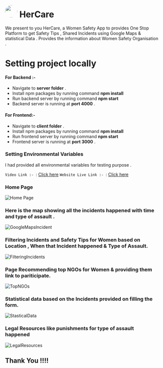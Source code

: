 # <img src="https://i.imgur.com/1HDbyEt.jpg" width="40px" style="border-radius:100%"> HerCare 
We present to you HerCare, a Women Safety App to provides One Stop Platform to get Safety Tips , Shared Incidents using Google Maps & statistical Data . Provides the information about Women Safety Organisation .

# Setting project locally
#### For Backend :- 
 -  Navigate to **server folder** .
 -  Install npm packages by running command **npm install**
 -  Run backend server by running command **npm start**
 -  Backend server is running at **port 4000** . 
 
#### For Frontend:- 
    
 -  Navigate to **client folder** .
 -  Install npm packages by running command **npm install**
 -  Run frontend server by running command **npm start**
 -  Frontend server is running at **port 3000** . 


### Setting Environmental Variables 
I had provided all environmental variables for testing purpose .

`Video Link :- `: [Click here]()
`Website Live Link :- `: [Click here](https://hercare-women.web.app/)

### Home Page
![Home Page ](https://i.imgur.com/imCckaJ.jpg)
### Here is the map showing all the incidents happened with time and type of assault .
![GoogleMapsIncident](https://i.imgur.com/jrdT8kf.png)
### Filtering Incidents and Safety Tips for Women based on Location , When that Incident happened & Type of Assault.
![FilteringIncidents]()
### Page Recommending top NGOs for Women & providing them link to pariticipate.
![TopNGOs]()
### Statistical data based on the Incidents provided on filling the form. 
![StasticalData]()
### Legal Resources like punishments for type of assault happened
![LegalResources]()



## Thank You !!!!


